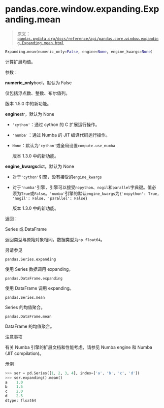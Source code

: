 # pandas.core.window.expanding.Expanding.mean

> 原文：[`pandas.pydata.org/docs/reference/api/pandas.core.window.expanding.Expanding.mean.html`](https://pandas.pydata.org/docs/reference/api/pandas.core.window.expanding.Expanding.mean.html)

```py
Expanding.mean(numeric_only=False, engine=None, engine_kwargs=None)
```

计算扩展均值。

参数：

**numeric_only**bool，默认为 False

仅包括浮点数、整数、布尔值列。

版本 1.5.0 中的新功能。

**engine**str，默认为 None

+   `'cython'`：通过 cython 的 C 扩展运行操作。

+   `'numba'`：通过 Numba 的 JIT 编译代码运行操作。

+   `None`：默认为`'cython'`或全局设置`compute.use_numba`

    版本 1.3.0 中的新功能。

**engine_kwargs**dict，默认为 None

+   对于`'cython'`引擎，没有接受的`engine_kwargs`

+   对于`'numba'`引擎，引擎可以接受`nopython`、`nogil`和`parallel`字典键。值必须为`True`或`False`。`'numba'`引擎的默认`engine_kwargs`为`{'nopython': True, 'nogil': False, 'parallel': False}`

    版本 1.3.0 中的新功能。

返回：

Series 或 DataFrame

返回类型与原始对象相同，数据类型为`np.float64`。

另请参见

`pandas.Series.expanding`

使用 Series 数据调用 expanding。

`pandas.DataFrame.expanding`

使用 DataFrame 调用 expanding。

`pandas.Series.mean`

Series 的均值聚合。

`pandas.DataFrame.mean`

DataFrame 的均值聚合。

注意事项

有关 Numba 引擎的扩展文档和性能考虑，请参见 Numba engine 和 Numba (JIT compilation)。

示例

```py
>>> ser = pd.Series([1, 2, 3, 4], index=['a', 'b', 'c', 'd'])
>>> ser.expanding().mean()
a    1.0
b    1.5
c    2.0
d    2.5
dtype: float64 
```
